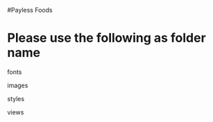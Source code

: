 #Payless Foods

Please use the following as folder name
========================================

fonts

images

styles

views
